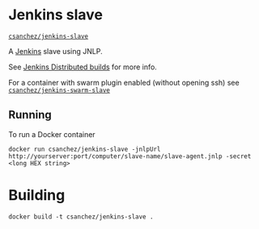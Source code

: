# Jenkins slave

[`csanchez/jenkins-slave`](https://registry.hub.docker.com/u/csanchez/jenkins-slave/)

A [Jenkins](https://jenkins-ci.org) slave using JNLP.

See [Jenkins Distributed builds](https://wiki.jenkins-ci.org/display/JENKINS/Distributed+builds) for more info.

For a container with swarm plugin enabled (without opening ssh) see
[`csanchez/jenkins-swarm-slave`](https://registry.hub.docker.com/u/csanchez/jenkins-swarm-slave/)

## Running

To run a Docker container

    docker run csanchez/jenkins-slave -jnlpUrl http://yourserver:port/computer/slave-name/slave-agent.jnlp -secret <long HEX string>

# Building

    docker build -t csanchez/jenkins-slave .
